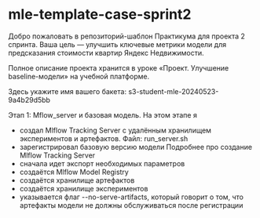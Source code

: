 # mle-template-case-sprint2

Добро пожаловать в репозиторий-шаблон Практикума для проекта 2 спринта. Ваша цель — улучшить ключевые метрики модели для предсказания стоимости квартир Яндекс Недвижимости.

Полное описание проекта хранится в уроке «Проект. Улучшение baseline-модели» на учебной платформе.

Здесь укажите имя вашего бакета: s3-student-mle-20240523-9a4b29d5bb

Этап 1: Mflow_server и базовая модель.
На этом этапе я
- создал Mlflow Tracking Server с удалённым хранилищем экспериментов и артефактов. Файл: run_server.sh
- зарегистрировал базовую версию модели
Подробнее про создание Mlflow Tracking Server
- сначала идет экспорт необходимых параметров
- создаётся Mlflow Model Registry
- создаётся хранилище артефактов
- создаётся хранилище экспериментов
- указывается флаг --no-serve-artifacts, который говорит о том, что артефакты модели не должны обслуживаться после регистрации

